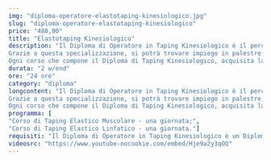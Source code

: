 ```yaml
---
img: "diploma-operatore-elastotaping-kinesiologico.jpg"
slug: "diploma-operatore-elastotaping-kinesiologico"
price: "480,00"
title: "Elastotaping Kinesiologico"
description: "Il Diploma di Operatore in Taping Kinesiologico è il percorso di studi ideale per chi desidera specializzarsi nell'applicazione del taping elastico in tutte le sue varianti e ottimizzare la sua efficacia.
Grazie a questa specializzazione, si potrà trovare impiego in palestre, sale pesi, squadre sportive, piscine, assistenza ad atleti professionisti e non, etc...
Ogni corso che compone il Diploma di Taping Kinesiologico, acquisita la parte teorica, verterà principalmente sulla parte di pratica concentrandosi sull'apprendimento della tecnica e gli schemi di lavoro in modo tale da mettere l'allievo in condizione, una volta terminato il percorso, di praticare in totale autonomia."
durata: "2 w/end"
ore: "24 ore"
category: "diploma"
longcontent: "Il Diploma di Operatore in Taping Kinesiologico è il percorso di studi ideale per chi desidera specializzarsi nell'applicazione del taping elastico in tutte le sue varianti e ottimizzare la sua efficacia.
Grazie a questa specializzazione, si potrà trovare impiego in palestre, sale pesi, squadre sportive, piscine, assistenza ad atleti professionisti e non, etc...
Ogni corso che compone il Diploma di Taping Kinesiologico, acquisita la parte teorica, verterà principalmente sulla parte di pratica concentrandosi sull'apprendimento della tecnica e gli schemi di lavoro in modo tale da mettere l'allievo in condizione, una volta terminato il percorso, di praticare in totale autonomia."
programma: [
"Corso di Taping Elastico Muscolare - una giornata;",
"Corso di Taping Elastico Linfatico - una giornata."]
requisiti: "Il Diploma di Operatore in Taping Kinesiologico è un Diploma Tecnico rivolto a tutti coloro che hanno frequentato il nostro Corso di Anatomia Palpatoria o che sono in possesso di una laurea in Scienze Motorie o Fisioterapia o un titolo similare. Consigliamo di contattare il nostro Servizio Clienti per valutare le possibilità di accreditamento in base al proprio titolo."
videosrc: "https://www.youtube-nocookie.com/embed/Hje9a2y3qOQ"
---
```

